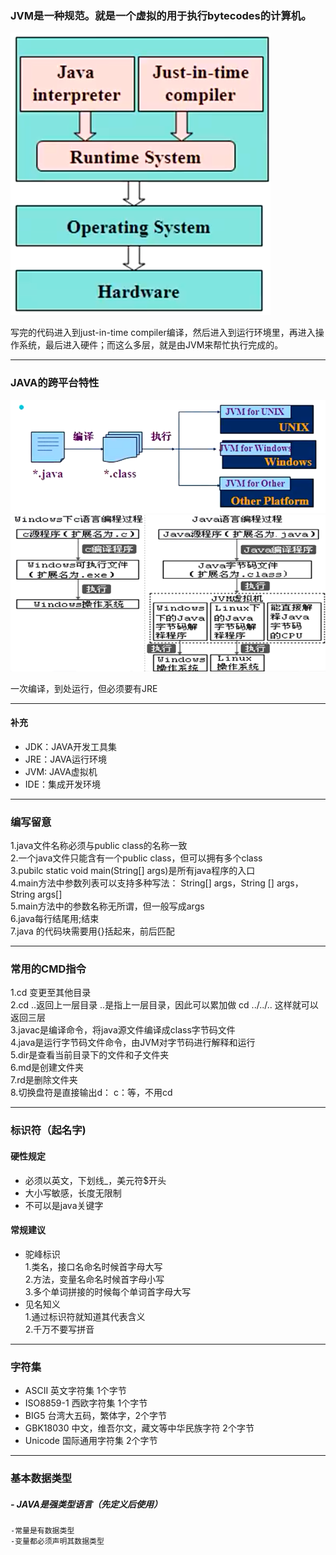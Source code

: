 ### JVM是一种规范。就是一个虚拟的用于执行bytecodes的计算机。

![JVM](https://github.com/Zhijiangjwf/javanote/blob/main/images/JVM.png)

写完的代码进入到just-in-time compiler编译，然后进入到运行环境里，再进入操作系统，最后进入硬件；而这么多层，就是由JVM来帮忙执行完成的。  
***  
### JAVA的跨平台特性
![跨平台特性](https://github.com/Zhijiangjwf/javanote/blob/main/images/%E8%B7%A8%E5%B9%B3%E5%8F%B0%E7%89%B9%E6%80%A7.png)
![与C语言区别](https://github.com/Zhijiangjwf/javanote/blob/main/images/%E4%B8%8EC%E8%AF%AD%E8%A8%80%E5%8C%BA%E5%88%AB.png)  

一次编译，到处运行，但必须要有JRE  
***  
#### 补充  
- JDK：JAVA开发工具集  
- JRE：JAVA运行环境  
- JVM: JAVA虚拟机  
- IDE：集成开发环境
***
### 编写留意
1.java文件名称必须与public class的名称一致  
2.一个java文件只能含有一个public class，但可以拥有多个class  
3.pubilc static void main(String[] args)是所有java程序的入口  
4.main方法中参数列表可以支持多种写法： String[] args，String [] args，String args[]  
5.main方法中的参数名称无所谓，但一般写成args  
6.java每行结尾用;结束  
7.java 的代码块需要用{}括起来，前后匹配  
***
### 常用的CMD指令
1.cd 变更至其他目录  
2.cd ..返回上一层目录 ..是指上一层目录，因此可以累加做 cd ../../.. 这样就可以返回三层  
3.javac是编译命令，将java源文件编译成class字节码文件  
4.java是运行字节码文件命令，由JVM对字节码进行解释和运行  
5.dir是查看当前目录下的文件和子文件夹  
6.md是创建文件夹  
7.rd是删除文件夹  
8.切换盘符是直接输出d： c：等，不用cd  
***
### 标识符（起名字)  
#### 硬性规定
- 必须以英文，下划线_，美元符$开头  
- 大小写敏感，长度无限制  
- 不可以是java关键字  
#### 常规建议
- 驼峰标识  
    1.类名，接口名命名时候首字母大写  
    2.方法，变量名命名时候首字母小写  
    3.多个单词拼接的时候每个单词首字母大写  
- 见名知义  
    1.通过标识符就知道其代表含义  
    2.千万不要写拼音  
***
### 字符集
- ASCII 英文字符集  1个字节  
- ISO8859-1 西欧字符集  1个字节  
- BIG5 台湾大五码，繁体字，2个字节  
- GBK18030 中文，维吾尔文，藏文等中华民族字符 2个字节  
- Unicode 国际通用字符集 2个字节  
***
### 基本数据类型
##### - JAVA是强类型语言（先定义后使用） 
    -常量是有数据类型  
    -变量都必须声明其数据类型  
